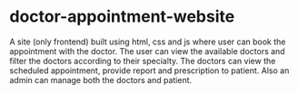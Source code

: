 # doctor-appointment-website
A site (only frontend) built using html, css and js  where user can book the appointment with the doctor. The user can view the available doctors and filter the doctors according to their specialty. The doctors can view the scheduled appointment, provide report and prescription to patient. Also an admin can manage both the doctors and patient.
